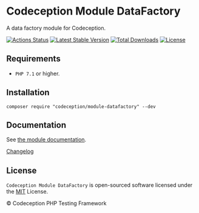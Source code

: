 # Codeception Module DataFactory

A data factory module for Codeception.

[![Actions Status](https://github.com/Codeception/module-datafactory/workflows/CI/badge.svg)](https://github.com/Codeception/module-datafactory/actions)
[![Latest Stable Version](https://poser.pugx.org/codeception/module-datafactory/v/stable)](https://github.com/Codeception/module-datafactory/releases)
[![Total Downloads](https://poser.pugx.org/codeception/module-datafactory/downloads)](https://packagist.org/packages/codeception/module-datafactory)
[![License](https://poser.pugx.org/codeception/module-datafactory/license)](/LICENSE)

## Requirements

* `PHP 7.1` or higher.

## Installation

```
composer require "codeception/module-datafactory" --dev
```

## Documentation

See [the module documentation](https://codeception.com/docs/modules/DataFactory).

[Changelog](https://github.com/Codeception/module-datafactory/releases)

## License

`Codeception Module DataFactory` is open-sourced software licensed under the [MIT](/LICENSE) License.

© Codeception PHP Testing Framework
